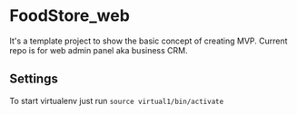 # FoodStore_web
It's a template project to show the basic concept of creating MVP. Current repo is for web admin panel aka business CRM. 

## Settings
To start virtualenv just run `source virtual1/bin/activate`
